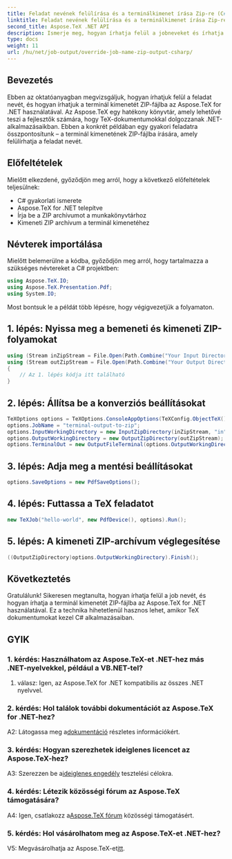 ```yaml
---
title: Feladat nevének felülírása és a terminálkimenet írása Zip-re (C#)
linktitle: Feladat nevének felülírása és a terminálkimenet írása Zip-re (C#)
second_title: Aspose.TeX .NET API
description: Ismerje meg, hogyan írhatja felül a jobneveket és írhatja a terminálkimenetet ZIP-fájlba az Aspose.TeX for .NET használatával. Lépésről lépésre útmutató C# példákkal.
type: docs
weight: 11
url: /hu/net/job-output/override-job-name-zip-output-csharp/
---
```

## Bevezetés

Ebben az oktatóanyagban megvizsgáljuk, hogyan írhatjuk felül a feladat nevét, és hogyan írhatjuk a terminál kimenetét ZIP-fájlba az Aspose.TeX for .NET használatával. Az Aspose.TeX egy hatékony könyvtár, amely lehetővé teszi a fejlesztők számára, hogy TeX-dokumentumokkal dolgozzanak .NET-alkalmazásaikban. Ebben a konkrét példában egy gyakori feladatra összpontosítunk – a terminál kimenetének ZIP-fájlba írására, amely felülírhatja a feladat nevét.

## Előfeltételek

Mielőtt elkezdené, győződjön meg arról, hogy a következő előfeltételek teljesülnek:

- C# gyakorlati ismerete
- Aspose.TeX for .NET telepítve
- Írja be a ZIP archívumot a munkakönyvtárhoz
- Kimeneti ZIP archívum a terminál kimenetéhez

## Névterek importálása

Mielőtt belemerülne a kódba, győződjön meg arról, hogy tartalmazza a szükséges névtereket a C# projektben:

```csharp
using Aspose.TeX.IO;
using Aspose.TeX.Presentation.Pdf;
using System.IO;
```

Most bontsuk le a példát több lépésre, hogy végigvezetjük a folyamaton.

## 1. lépés: Nyissa meg a bemeneti és kimeneti ZIP-folyamokat

```csharp
using (Stream inZipStream = File.Open(Path.Combine("Your Input Directory", "zip-in.zip"), FileMode.Open))
using (Stream outZipStream = File.Open(Path.Combine("Your Output Directory", "terminal-out-to-zip.zip"), FileMode.Create))
{
    // Az 1. lépés kódja itt található
}
```

## 2. lépés: Állítsa be a konverziós beállításokat

```csharp
TeXOptions options = TeXOptions.ConsoleAppOptions(TeXConfig.ObjectTeX());
options.JobName = "terminal-output-to-zip";
options.InputWorkingDirectory = new InputZipDirectory(inZipStream, "in");
options.OutputWorkingDirectory = new OutputZipDirectory(outZipStream);
options.TerminalOut = new OutputFileTerminal(options.OutputWorkingDirectory);
```

## 3. lépés: Adja meg a mentési beállításokat

```csharp
options.SaveOptions = new PdfSaveOptions();
```

## 4. lépés: Futtassa a TeX feladatot

```csharp
new TeXJob("hello-world", new PdfDevice(), options).Run();
```

## 5. lépés: A kimeneti ZIP-archívum véglegesítése

```csharp
((OutputZipDirectory)options.OutputWorkingDirectory).Finish();
```

## Következtetés

Gratulálunk! Sikeresen megtanulta, hogyan írhatja felül a job nevét, és hogyan írhatja a terminál kimenetét ZIP-fájlba az Aspose.TeX for .NET használatával. Ez a technika hihetetlenül hasznos lehet, amikor TeX dokumentumokat kezel C# alkalmazásaiban.

## GYIK

### 1. kérdés: Használhatom az Aspose.TeX-et .NET-hez más .NET-nyelvekkel, például a VB.NET-tel?

1. válasz: Igen, az Aspose.TeX for .NET kompatibilis az összes .NET nyelvvel.

### 2. kérdés: Hol találok további dokumentációt az Aspose.TeX for .NET-hez?

 A2: Látogassa meg a[dokumentáció](https://reference.aspose.com/tex/net/) részletes információkért.

### 3. kérdés: Hogyan szerezhetek ideiglenes licencet az Aspose.TeX-hez?

 A3: Szerezzen be a[ideiglenes engedély](https://purchase.aspose.com/temporary-license/) tesztelési célokra.

### 4. kérdés: Létezik közösségi fórum az Aspose.TeX támogatására?

 A4: Igen, csatlakozz a[Aspose.TeX fórum](https://forum.aspose.com/c/tex/47) közösségi támogatásért.

### 5. kérdés: Hol vásárolhatom meg az Aspose.TeX-et .NET-hez?

 V5: Megvásárolhatja az Aspose.TeX-et[itt](https://purchase.aspose.com/buy).